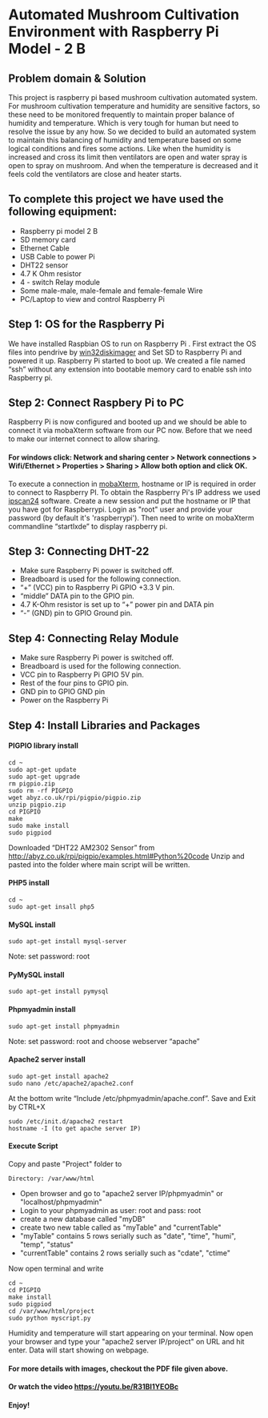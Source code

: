 # Automated Mushroom Cultivation Environment with Raspberry Pi Model - 2 B

## Problem domain & Solution
This project is raspberry pi based mushroom cultivation automated system. For mushroom cultivation temperature and humidity are sensitive factors, so these need to be monitored frequently to maintain proper balance of humidity and temperature. Which is very tough for human but need to resolve the issue by any how. So we decided to build an automated system to maintain this balancing of humidity and temperature based on some logical conditions and fires some actions. Like when the humidity is increased and cross its limit then ventilators are open and water spray is open to spray on mushroom. And when the temperature is decreased and it feels cold the ventilators are close and heater starts.

## To complete this project we have used the following equipment:
* Raspberry pi model 2 B
* SD memory card
* Ethernet Cable
* USB Cable to power Pi
* DHT22 sensor 
* 4.7 K Ohm resistor
* 4 - switch Relay module
* Some male-male, male-female and female-female Wire
* PC/Laptop to view and control Raspberry Pi 

## Step 1: OS for the Raspberry Pi
We have installed Raspbian OS to run on Raspberry Pi . First extract the OS files into pendrive by [win32diskimager](https://drive.google.com/open?id=0B496SaFqKMZCcVVJZ2NxcUp6Ujg) and Set SD to Raspberry Pi and powered it up. Raspberry Pi started to boot up. We created a file named “ssh” without any extension into bootable memory card to enable ssh into Raspberry pi. 

## Step 2: Connect Raspbery Pi to PC
Raspberry Pi is now configured and booted up and we should be able to connect it via mobaXterm software from our PC now. Before that we need to make our internet connect to allow sharing. 
#### For windows click: Network and sharing center >  Network connections > Wifi/Ethernet > Properties > Sharing > Allow both option and click OK.
To execute a connection in [mobaXterm](https://drive.google.com/open?id=0B496SaFqKMZCa01PdHZsT09pMWs), hostname or IP is required in order to connect to Raspberry PI. To obtain the Raspberry Pi's IP address we used [ipscan24](https://drive.google.com/open?id=0B496SaFqKMZCdGRRdTBoZFRkQVE) software. Create a new session and put the hostname or IP that you have got for Raspberrypi. Login as "root" user and provide your password (by default it's 'raspberrypi'). Then need to write on mobaXterm commandline “startlxde” to display raspberry pi.

## Step 3: Connecting DHT-22
* Make sure Raspberry Pi power is switched off.
* Breadboard is used for the following connection.
* “+” (VCC) pin to Raspberry Pi GPIO +3.3 V pin.
* “middle” DATA pin to the GPIO pin.
* 4.7 K-Ohm resistor is set up to “+” power pin and DATA pin
* “-” (GND) pin to GPIO Ground pin.

## Step 4: Connecting Relay Module
* Make sure Raspberry Pi power is switched off.
* Breadboard is used for the following connection.
* VCC pin to Raspberry Pi GPIO 5V pin.
* Rest of the four pins to GPIO pin.
* GND pin to GPIO GND pin
* Power on the Raspberry Pi

## Step 4: Install Libraries and Packages
#### PIGPIO library install
```
cd ~
sudo apt-get update
sudo apt-get upgrade
rm pigpio.zip
sudo rm -rf PIGPIO
wget abyz.co.uk/rpi/pigpio/pigpio.zip
unzip pigpio.zip
cd PIGPIO
make
sudo make install
sudo pigpiod
```
Downloaded “DHT22 AM2302 Sensor” from
http://abyz.co.uk/rpi/pigpio/examples.html#Python%20code
Unzip and pasted into the folder where main script will be written.

#### PHP5 install
```
cd ~
sudo apt-get insall php5
```

#### MySQL install
```
sudo apt-get install mysql-server
```
Note: set password: root 

#### PyMySQL install
```
sudo apt-get install pymysql
```

#### Phpmyadmin install
```
sudo apt-get install phpmyadmin
```
Note: set password: root and choose webserver “apache”

#### Apache2 server install
```
sudo apt-get install apache2
sudo nano /etc/apache2/apache2.conf
```
At the bottom write “Include /etc/phpmyadmin/apache.conf”. Save and Exit by CTRL+X
```
sudo /etc/init.d/apache2 restart
hostname -I (to get apache server IP)
```

#### Execute Script
Copy and paste "Project" folder to 
```
Directory: /var/www/html
```
* Open browser and go to "apache2 server IP/phpmyadmin" or "localhost/phpmyadmin"
* Login to your phpmyadmin as user: root and pass: root
* create a new database called "myDB"
* create two new table called as "myTable" and "currentTable"
* "myTable" contains 5 rows serially such as "date", "time", "humi", "temp", "status"
* "currentTable" contains 2 rows serially such as "cdate", "ctime"

Now open terminal and write
```
cd ~
cd PIGPIO
make install
sudo pigpiod
cd /var/www/html/project
sudo python myscript.py
```
Humidity and temperature will start appearing on your terminal. Now open your browser and type your "apache2 server IP/project" on URL and hit enter. Data will start showing on webpage. 
#### For more details with images, checkout the PDF file given above. 
#### Or watch the video https://youtu.be/R31BI1YEOBc 
#### Enjoy!
